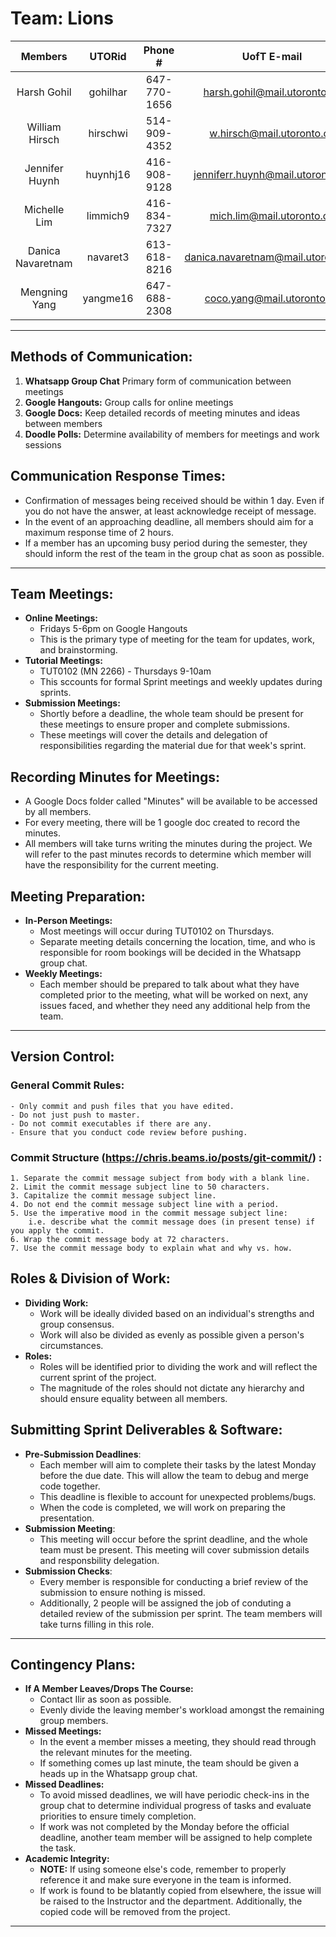 # Team: **Lions**

| Members | UTORid | Phone # | UofT E-mail |
|:---:|:---:|:---:|:---:|
| Harsh Gohil       | gohilhar | 647-770-1656 | harsh.gohil@mail.utoronto.ca       |
| William Hirsch    | hirschwi | 514-909-4352 | w.hirsch@mail.utoronto.ca          |
| Jennifer Huynh    | huynhj16 | 416-908-9128 | jenniferr.huynh@mail.utoronto.ca   |
| Michelle Lim      | limmich9 | 416-834-7327 | mich.lim@mail.utoronto.ca          |
| Danica Navaretnam | navaret3 | 613-618-8216 | danica.navaretnam@mail.utoronto.ca |
| Mengning Yang     | yangme16 | 647-688-2308 | coco.yang@mail.utoronto.ca         |

---

## **Methods of Communication:**
1. **Whatsapp Group Chat** Primary form of communication between meetings
2. **Google Hangouts:** Group calls for online meetings
3. **Google Docs:** Keep detailed records of meeting minutes and ideas between members
4. **Doodle Polls:** Determine availability of members for meetings and work sessions

## **Communication Response Times:**
- Confirmation of messages being received should be within 1 day. Even if you do not have the answer, at least acknowledge receipt of message.
- In the event of an approaching deadline, all members should aim for a maximum response time of 2 hours.
- If a member has an upcoming busy period during the semester, they should inform the rest of the team in the group chat as soon as possible.

---

## **Team Meetings:**
- **Online Meetings:**
    - Fridays 5-6pm on Google Hangouts 
    - This is the primary type of meeting for the team for updates, work, and brainstorming. 
- **Tutorial Meetings:** 
    - TUT0102 (MN 2266) - Thursdays 9-10am
    - This sccounts for formal Sprint meetings and weekly updates during sprints.
- **Submission Meetings:** 
    - Shortly before a deadline, the whole team should be present for these meetings to ensure proper and complete submissions. 
    - These meetings will cover the details and delegation of responsibilities regarding the material due for that week's sprint.


## **Recording Minutes for Meetings:**
- A Google Docs folder called "Minutes" will be available to be accessed by all members. 
- For every meeting, there will be 1 google doc created to record the minutes.
- All members will take turns writing the minutes during the project. We will refer to the past minutes records to determine which member will have the responsibility for the current meeting.

## **Meeting Preparation:**
- **In-Person Meetings:**
    - Most meetings will occur during TUT0102 on Thursdays.
    - Separate meeting details concerning the location, time, and who is responsible for room bookings will be decided in the Whatsapp group chat. 
- **Weekly Meetings:** 
    - Each member should be prepared to talk about what they have completed prior to the meeting, what will be worked on next, any issues faced, and whether they need any additional help from the team.
        
---

## **Version Control:**
### **General Commit Rules:**
    - Only commit and push files that you have edited.
    - Do not just push to master.
    - Do not commit executables if there are any.
    - Ensure that you conduct code review before pushing.
### **Commit Structure (https://chris.beams.io/posts/git-commit/) :**
    1. Separate the commit message subject from body with a blank line.
    2. Limit the commit message subject line to 50 characters. 
    3. Capitalize the commit message subject line. 
    4. Do not end the commit message subject line with a period. 
    5. Use the imperative mood in the commit message subject line: 
        i.e. describe what the commit message does (in present tense) if you apply the commit. 
    6. Wrap the commit message body at 72 characters. 
    7. Use the commit message body to explain what and why vs. how.

## **Roles & Division of Work:**
- **Dividing Work:** 
    - Work will be ideally divided based on an individual's strengths and group consensus. 
    - Work will also be divided as evenly as possible given a person's circumstances.
- **Roles:** 
    - Roles will be identified prior to dividing the work and will reflect the current sprint of the project.
    - The magnitude of the roles should not dictate any hierarchy and should ensure equality between all members.

## **Submitting Sprint Deliverables & Software:**
- **Pre-Submission Deadlines**:
    - Each member will aim to complete their tasks by the latest Monday before the due date. This will allow the team to debug and merge code together.
    - This deadline is flexible to account for unexpected problems/bugs.
    - When the code is completed, we will work on preparing the presentation.
- **Submission Meeting**:
    - This meeting will occur before the sprint deadline, and the whole team must be present. This meeting will cover submission details and responsbility delegation.
- **Submission Checks**:
    - Every member is responsible for conducting a brief review of the submission to ensure nothing is missed.
    - Additionally, 2 people will be assigned the job of conduting a detailed review of the submission per sprint. The team members will take turns filling in this role.

---

## **Contingency Plans:**
- **If A Member Leaves/Drops The Course:**
    - Contact Ilir as soon as possible.
    - Evenly divide the leaving member's workload amongst the remaining group members.
- **Missed Meetings:**
    - In the event a member misses a meeting, they should read through the relevant minutes for the meeting.
    - If something comes up last minute, the team should be given a heads up in the Whatsapp group chat.
- **Missed Deadlines:**
    - To avoid missed deadlines, we will have periodic check-ins in the group chat to determine individual progress of tasks and evaluate priorities to ensure timely completion.
    - If work was not completed by the Monday before the official deadline, another team member will be assigned to help complete the task.
- **Academic Integrity:**
    - **NOTE:** If using someone else's code, remember to properly reference it and make sure everyone in the team is informed.
    - If work is found to be blatantly copied from elsewhere, the issue will be raised to the Instructor and the department. Additionally, the copied code will be removed from the project.

---
